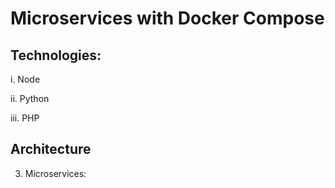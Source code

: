 # Microservices with Docker Compose

##  Technologies:

i. Node

ii. Python

iii. PHP

## Architecture



3. Microservices: 
